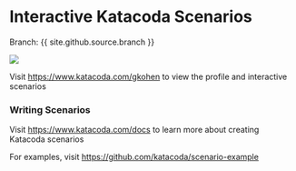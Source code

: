 # Interactive Katacoda Scenarios
Branch: {{ site.github.source.branch }}

[![](http://shields.katacoda.com/katacoda/gkohen/count.svg)](https://www.katacoda.com/gkohen "Get your profile on Katacoda.com")

Visit https://www.katacoda.com/gkohen to view the profile and interactive scenarios

### Writing Scenarios
Visit https://www.katacoda.com/docs to learn more about creating Katacoda scenarios

For examples, visit https://github.com/katacoda/scenario-example
